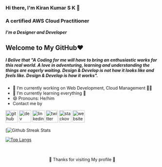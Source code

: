 ### Hi there, I'm Kiran Kumar S K 👋
### A certified AWS Cloud Practitioner
##### I'm a  Designer and Developer
## Welcome to My GitHub❤️
##### I Belive that "A Coding for me will have to bring an enthusiastic works for this real world. A love in adventuring, learning and understanding the things are eagerly waiting. Design & Develop is not how it looks like and feels like. Design & Develop is how it works". 

- 🔭 I’m currently working on Web Development, Cloud Management 👩‍💻
- 🌱 I’m currently learning everything 🤣 
- 😄 Pronouns: He/him
- Contact me by

[<img src='https://cdn.jsdelivr.net/npm/simple-icons@3.0.1/icons/github.svg' alt='github' height='40'>](https://github.com/kirankumarsk)  [<img src='https://cdn.jsdelivr.net/npm/simple-icons@3.0.1/icons/dev-dot-to.svg' alt='dev' height='40'>](https://dev.to/kirankumarsk)  [<img src='https://cdn.jsdelivr.net/npm/simple-icons@3.0.1/icons/linkedin.svg' alt='linkedin' height='40'>](https://www.linkedin.com/in/kiran-kumar-s-k-b57819196/)  [<img src='https://cdn.jsdelivr.net/npm/simple-icons@3.0.1/icons/twitter.svg' alt='twitter' height='40'>](https://twitter.com/Kiranskkumar2)  [<img src='https://cdn.jsdelivr.net/npm/simple-icons@3.0.1/icons/stackoverflow.svg' alt='stackoverflow' height='40'>](https://stackoverflow.com/users/14902467/kiran-kumar-s-k)  [<img src='https://cdn.jsdelivr.net/npm/simple-icons@3.0.1/icons/icloud.svg' alt='website' height='40'>](https://kirankumarsk.github.io/Portfolio) 

[![Github Streak Stats](https://github-readme-streak-stats.herokuapp.com/?user=kirankumarsk&theme=dark)

[![Top Langs](https://github-readme-stats.vercel.app/api/top-langs/?username=kirankumarsk&layout=compact&theme=dracula)](https://github.com/anuraghazra/github-readme-stats)

<br>
</br>
<div align="center">🤝 Thanks for visiting My profile 🤝
